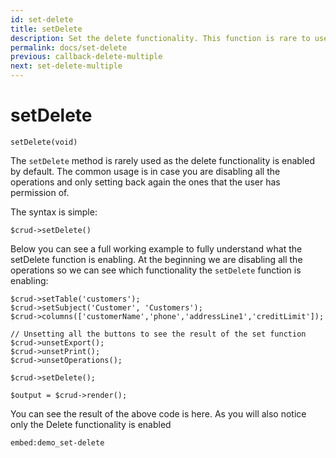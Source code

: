 ```yaml
---
id: set-delete
title: setDelete
description: Set the delete functionality. This function is rare to use as the default is already enabled.
permalink: docs/set-delete
previous: callback-delete-multiple
next: set-delete-multiple
---
```


# setDelete

<pre><code class="language-php">setDelete(void)</code></pre>
The <code>setDelete</code> method is rarely used as the delete functionality is enabled by default. The common usage is in case you are disabling all the operations and only setting back again the ones that the user has permission of.

The syntax is simple:
<pre><code class="language-php">$crud->setDelete()</code></pre>

Below you can see a full working example to fully understand what the setDelete function is enabling. At the beginning we are disabling all the operations so we can see which functionality the <code>setDelete</code> function is enabling:

<pre><code class="language-php">$crud->setTable('customers');
$crud->setSubject('Customer', 'Customers');
$crud->columns(['customerName','phone','addressLine1','creditLimit']);

// Unsetting all the buttons to see the result of the set function
$crud->unsetExport();
$crud->unsetPrint();
$crud->unsetOperations();

$crud->setDelete();

$output = $crud->render();</code></pre>

You can see the result of the above code is here. As you will also notice only the Delete functionality is enabled

`embed:demo_set-delete`
